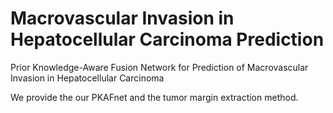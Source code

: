# Macrovascular Invasion in Hepatocellular Carcinoma Prediction
Prior Knowledge-Aware Fusion Network for Prediction of Macrovascular Invasion in Hepatocellular Carcinoma

We provide the our PKAFnet and the tumor margin extraction method. 

